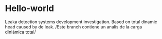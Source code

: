 # Hello-world
Leaka detection systems development investigation.
Based on total dinamic head caused by de leak.
/Este branch contiene un analis de la carga diniámica total/
